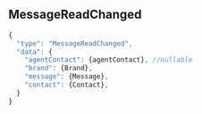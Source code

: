 ## MessageReadChanged

```js
{  
  "type": "MessageReadChanged",
  "data": {
    "agentContact": {agentContact}, //nullable
    "brand": {Brand},
    "message": {Message},
    "contact": {Contact},
  }
}
```
